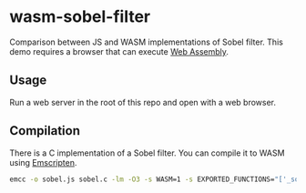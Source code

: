 # wasm-sobel-filter

Comparison between JS and WASM implementations of Sobel filter. This demo requires a browser that can execute [Web Assembly](http://webassembly.org/).

## Usage

Run a web server in the root of this repo and open with a web browser.

## Compilation

There is a C implementation of a Sobel filter. You can compile it to WASM using [Emscripten](https://github.com/kripken/emscripten).

```bash
emcc -o sobel.js sobel.c -lm -O3 -s WASM=1 -s EXPORTED_FUNCTIONS="['_sobel']"
```
